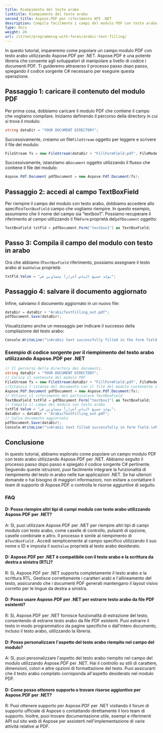 ```yaml
---
title: Riempimento del testo arabo
linktitle: Riempimento del testo arabo
second_title: Aspose.PDF per riferimento API .NET
description: Compila facilmente i campi del modulo PDF con testo arabo utilizzando Aspose.PDF per .NET.
type: docs
weight: 20
url: /it/net/programming-with-forms/arabic-text-filling/
---
```

In questo tutorial, impareremo come popolare un campo modulo PDF con testo arabo utilizzando Aspose.PDF per .NET. Aspose.PDF è una potente libreria che consente agli sviluppatori di manipolare a livello di codice i documenti PDF. Ti guideremo attraverso il processo passo dopo passo, spiegando il codice sorgente C# necessario per eseguire questa operazione.

## Passaggio 1: caricare il contenuto del modulo PDF

Per prima cosa, dobbiamo caricare il modulo PDF che contiene il campo che vogliamo compilare. Iniziamo definendo il percorso della directory in cui si trova il modulo:

```csharp
string dataDir = "YOUR DOCUMENT DIRECTORY";
```

 Successivamente, creiamo un file`FileStream` oggetto per leggere e scrivere il file del modulo:

```csharp
FileStream fs = new FileStream(dataDir + "FillFormField.pdf", FileMode.Open, FileAccess.ReadWrite);
```

 Successivamente, istanziamo a`Document` oggetto utilizzando il flusso che contiene il file del modulo:

```csharp
Aspose.Pdf.Document pdfDocument = new Aspose.Pdf.Document(fs);
```

## Passaggio 2: accedi al campo TextBoxField

 Per riempire il campo del modulo con testo arabo, dobbiamo accedere allo specifico`TextBoxField` campo che vogliamo riempire. In questo esempio, assumiamo che il nome del campo sia "textbox1". Possiamo recuperare il riferimento al campo utilizzando il file`Form` proprietà del`pdfDocument` oggetto:

```csharp
TextBoxField txtFld = pdfDocument.Form["textbox1"] as TextBoxField;
```

## Passo 3: Compila il campo del modulo con testo in arabo

 Ora che abbiamo il`TextBoxField` riferimento, possiamo assegnare il testo arabo al suo`Value` proprietà:

```csharp
txtFld.Value = "يولد جميع الناس أحراراً متساوين في";
```

## Passaggio 4: salvare il documento aggiornato

Infine, salviamo il documento aggiornato in un nuovo file:

```csharp
dataDir = dataDir + "ArabicTextFilling_out.pdf";
pdfDocument.Save(dataDir);
```

Visualizziamo anche un messaggio per indicare il successo della compilazione del testo arabo:

```csharp
Console.WriteLine("\nArabic text successfully filled in the form field.\nFile saved in the following location: " + dataDir);
```

### Esempio di codice sorgente per il riempimento del testo arabo utilizzando Aspose.PDF per .NET 
```csharp
// Il percorso della directory dei documenti.
string dataDir = "YOUR DOCUMENT DIRECTORY";
// Carica il contenuto del modulo PDF
FileStream fs = new FileStream(dataDir + "FillFormField.pdf", FileMode.Open, FileAccess.ReadWrite);
//Istanzia l'istanza del documento con il file del modulo contenente il flusso
Aspose.Pdf.Document pdfDocument = new Aspose.Pdf.Document(fs);
// Ottieni il riferimento del particolare TextBoxField
TextBoxField txtFld = pdfDocument.Form["textbox1"] as TextBoxField;
// Compila il campo del modulo con testo arabo
txtFld.Value = "يولد جميع الناس أحراراً متساوين في";
dataDir = dataDir + "ArabicTextFilling_out.pdf";
// Salva documento aggiornato
pdfDocument.Save(dataDir);
Console.WriteLine("\nArabic text filled successfully in form field.\nFile saved at " + dataDir);
```

## Conclusione

In questo tutorial, abbiamo esplorato come popolare un campo modulo PDF con testo arabo utilizzando Aspose.PDF per .NET. Abbiamo seguito il processo passo dopo passo e spiegato il codice sorgente C# pertinente. Seguendo queste istruzioni, puoi facilmente integrare la funzionalità di riempimento del testo in arabo nelle tue applicazioni .NET. Se hai ulteriori domande o hai bisogno di maggiori informazioni, non esitare a contattare il team di supporto di Aspose.PDF o controlla le risorse aggiuntive di seguito.

### FAQ

#### D: Posso riempire altri tipi di campi modulo con testo arabo utilizzando Aspose.PDF per .NET?

 A: Sì, puoi utilizzare Aspose.PDF per .NET per riempire altri tipi di campi modulo con testo arabo, come caselle di controllo, pulsanti di opzione, caselle combinate e altro. Il processo è simile al riempimento di a`TextBoxField` . Accedi semplicemente al campo specifico utilizzando il suo nome o ID e imposta il suo`Value` proprietà al testo arabo desiderato.

#### D: Aspose.PDF per .NET è compatibile con il testo arabo e la scrittura da destra a sinistra (RTL)?

R: Sì, Aspose.PDF per .NET supporta completamente il testo arabo e la scrittura RTL. Gestisce correttamente i caratteri arabi e l'allineamento del testo, assicurando che i documenti PDF generati mantengano il layout visivo corretto per le lingue da destra a sinistra.

#### D: Posso usare Aspose.PDF per .NET per estrarre testo arabo da file PDF esistenti?

R: Sì, Aspose.PDF per .NET fornisce funzionalità di estrazione del testo, consentendo di estrarre testo arabo da file PDF esistenti. Puoi estrarre il testo in modo programmatico da pagine specifiche o dall'intero documento, incluso il testo arabo, utilizzando la libreria.

#### D: Posso personalizzare l'aspetto del testo arabo riempito nel campo del modulo?

A: Sì, puoi personalizzare l'aspetto del testo arabo riempito nel campo del modulo utilizzando Aspose.PDF per .NET. Hai il controllo su stili di carattere, dimensioni, colori e altre opzioni di formattazione del testo. Puoi assicurarti che il testo arabo compilato corrisponda all'aspetto desiderato nel modulo PDF.

#### D: Come posso ottenere supporto o trovare risorse aggiuntive per Aspose.PDF per .NET?

R: Puoi ottenere supporto per Aspose.PDF per .NET visitando il forum di supporto ufficiale di Aspose o contattando direttamente il loro team di supporto. Inoltre, puoi trovare documentazione utile, esempi e riferimenti API sul sito web di Aspose per assisterti nell'implementazione di varie attività relative ai PDF.